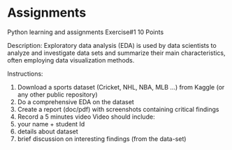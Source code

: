 # Assignments
Python learning and assignments
Exercise#1
10 Points

Description:
Exploratory data analysis (EDA) is used by data scientists to analyze and investigate data sets and summarize their main characteristics, often employing data visualization methods.




Instructions:
1. Download a sports dataset (Cricket, NHL, NBA, MLB ...)  from Kaggle (or any other public repository)
2. Do a comprehensive EDA on the dataset
3. Create a report (doc/pdf) with screenshots containing critical findings
4. Record a 5 minutes video
    Video should include:
1. your name + student Id
2. details about dataset
3. brief discussion on interesting findings (from the data-set)


